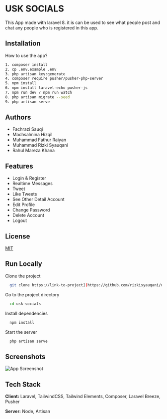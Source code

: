 
# USK SOCIALS

This App made with laravel 8. it is can be used to see what people post and chat any people who is registered in this app.


## Installation

How to use the app?

```bash
1. composer install
2. cp .env.example .env
3. php artisan key:generate
4. composer require pusher/pusher-php-server
5. npm install
6. npm install laravel-echo pusher-js
7. npm run dev / npm run watch
8. php artisan migrate --seed
9. php artisan serve
```
    
## Authors

- Fachrazi Sauqi
- Machsalmina Hizqil
- Muhammad Fathur Raiyan
- Muhammad Rizki Syauqani
- Rahul Mareza Khana


## Features

- Login & Register
- Realtime Messages
- Tweet
- Like Tweets
- See Other Detail Account
- Edit Profile
- Change Password
- Delete Account
- Logout

## License

[MIT](https://choosealicense.com/licenses/mit/)


## Run Locally

Clone the project

```bash
  git clone https://link-to-project](https://github.com/rizkisyauqani/usk-socials.git
```

Go to the project directory

```bash
  cd usk-socials
```

Install dependencies

```bash
  npm install
```

Start the server

```bash
  php artisan serve
```


## Screenshots

![App Screenshot](https://i.ibb.co/K0fSpc8/ss-realtime-chat-USK-SOCIALS.png)


## Tech Stack

**Client:** Laravel, TailwindCSS, Tailwind Elements, Composer, Laravel Breeze, Pusher

**Server:** Node, Artisan






